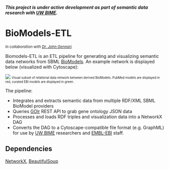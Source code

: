 
_**This project is under active development as part of semantic data research with
[UW BIME](http://bime.uw.edu/).**_

# BioModels-ETL

<sub>_In collaboration with [Dr. John Gennari](http://bime.uw.edu/faculty/john-gennari/)._</sub>

Biomodels-ETL is an ETL pipeline for generating and visualizing semantic data networks 
from SBML [BioModels](https://www.ebi.ac.uk/biomodels/). An example network is displayed below
(visualized with Cytoscape):

![](https://imgur.com/oOglAcV.gif)
<sub><sup>
Visual subset of relational data network between derived BioModels.
PubMed models are displayed in red, curated EBI models are displayed in green.
</sup></sub>

The pipeline:
- Integrates and extracts semantic data from multiple RDF/XML SBML BioModel providers
- Queries [GOlr](https://github.com/geneontology/amigo/tree/master/golr) REST API to
grab gene ontology JSON data
- Processes and loads RDF triples and visualization data into a NetworkX DAG
- Converts the DAG to a Cytoscape-compatible file format (e.g. GraphML) for use by 
[UW BIME](http://bime.uw.edu/) researchers and [EMBL-EBI](https://www.ebi.ac.uk/) staff.

## Dependencies

[NetworkX](https://networkx.github.io/), [BeautifulSoup](https://pypi.org/project/beautifulsoup4/)
